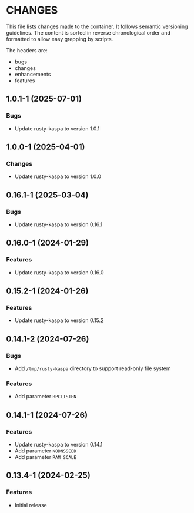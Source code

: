 # CHANGES

This file lists changes made to the container. It follows semantic versioning
guidelines. The content is sorted in reverse chronological order and formatted
to allow easy grepping by scripts.

The headers are:
- bugs
- changes
- enhancements
- features

## 1.0.1-1 (2025-07-01)

### Bugs

- Update rusty-kaspa to version 1.0.1

## 1.0.0-1 (2025-04-01)

### Changes

- Update rusty-kaspa to version 1.0.0

## 0.16.1-1 (2025-03-04)

### Bugs

- Update rusty-kaspa to version 0.16.1

## 0.16.0-1 (2024-01-29)

### Features

- Update rusty-kaspa to version 0.16.0

## 0.15.2-1 (2024-01-26)

### Features

- Update rusty-kaspa to version 0.15.2

## 0.14.1-2 (2024-07-26)

### Bugs

- Add `/tmp/rusty-kaspa` directory to support read-only file system

### Features

- Add parameter `RPCLISTEN`

## 0.14.1-1 (2024-07-26)

### Features

- Update rusty-kaspa to version 0.14.1
- Add parameter `NODNSSEED`
- Add parameter `RAM_SCALE`

## 0.13.4-1 (2024-02-25)

### Features

- Initial release

